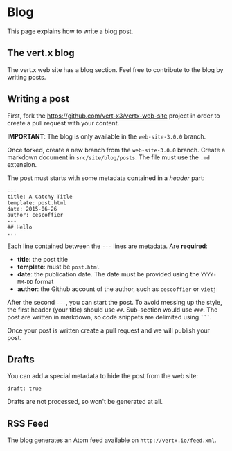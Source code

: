 # Blog

This page explains how to write a blog post.

## The vert.x blog

The vert.x web site has a blog section. Feel free to contribute to the blog by
writing posts.

## Writing a post

First, fork the https://github.com/vert-x3/vertx-web-site project in order to create a pull request with your content.

**IMPORTANT**: The blog is only available in the `web-site-3.0.0` branch.

Once forked, create a new branch from the `web-site-3.0.0` branch. Create a markdown document in `src/site/blog/posts`. The file must use the `.md` extension.

The post must starts with some metadata contained in a _header_ part:

```
---
title: A Catchy Title
template: post.html
date: 2015-06-26
author: cescoffier
---
## Hello
...
```

Each line contained between the `---` lines are metadata. Are **required**:

* **title**: the post title
* **template**: must be `post.html`
* **date**: the publication date. The date must be provided using the `YYYY-MM-DD` format
* **author**: the Github account of the author, such as `cescoffier` or `vietj`

After the second `---`, you can start the post. To avoid messing up the style,
the first header (your title) should use `##`. Sub-section would use `###`.
The post are written in markdown, so code snippets are delimited using ` ``` `.

Once your post is written create a pull request and we will publish your post.

## Drafts

You can add a special metadata to hide the post from the web site:

```
draft: true
```

Drafts are not processed, so won't be generated at all.

## RSS Feed

The blog generates an Atom feed available on `http://vertx.io/feed.xml`.
